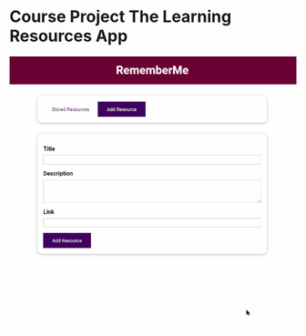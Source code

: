# Course Project The Learning Resources App

![project demonstration](https://github.com/LAlex14/Vue-Course--Practice-/blob/master/Course%20Project%20The%20Learning%20Resources%20App/Demonstration.gif?raw=true)
